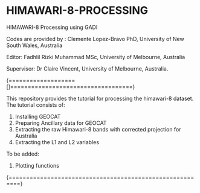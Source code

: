 # HIMAWARI-8-PROCESSING
HIMAWARI-8 Processing using GADI

Codes are provided by : 
Clemente Lopez-Bravo PhD, University of New South Wales, Australia

Editor:
Fadhlil Rizki Muhammad MSc, University of Melbourne, Australia

Supervisor:
Dr Claire Vincent, University of Melbourne, Australia.

{===================[]===================================}

This repository provides the tutorial for processing the himawari-8 dataset. The tutorial consists of:
1. Installing GEOCAT
2. Preparing Ancillary data for GEOCAT
3. Extracting the raw Himawari-8 bands with corrected projection for Australia
4. Extracting the L1 and L2 variables

To be added:
1. Plotting functions

{=========================================================}
